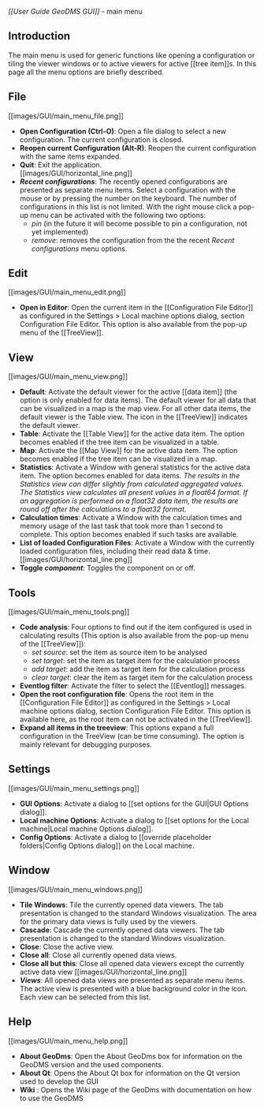_[[User Guide GeoDMS GUI]]_ - main menu

## Introduction

The main menu is used for generic functions like opening a configuration or tiling the viewer windows or to active viewers for active [[tree item]]s.
In this page all the menu options are briefly described.

## File 

[[images/GUI/main_menu_file.png]]

* **Open Configuration (Ctrl-O)**: Open a file dialog to select a new configuration. The current configuration is closed.
* **Reopen current Configuration (Alt-R)**: Reopen the current configuration with the same items expanded. 
* **Quit**: Exit the application.<br>
[[images/GUI/horizontal_line.png]]
* **_Recent configurations_**: The recently opened configurations are presented as separate menu items. Select a configuration with the mouse or by pressing the number on the keyboard. The number of configurations in this list is not limited. With the right mouse click a pop-up menu can be activated with the following two options:
  - _pin_ (in the future it will become possible to pin a configuration, not yet implemented)
  - _remove_: removes the configuration from the the recent _Recent configurations_ menu options.      

## Edit

[[images/GUI/main_menu_edit.png]]

* **Open in Editor**: Open the current item in the [[Configuration File Editor]] as configured in the Settings > Local machine options dialog, section Configuration File Editor. This option is also available from the pop-up menu of the [[TreeView]].


## View

[[images/GUI/main_menu_view.png]]

* **Default**: Activate the default viewer for the active [[data item]] (the option is only enabled for data items). The default viewer for all data that can be visualized in a map is the map view. For all other data items, the default viewer is the Table view. The icon in the [[TreeView]] indicates the default viewer.
* **Table**: Activate the [[Table View]] for the active data item. The option becomes enabled if the tree item can be visualized in a table.
* **Map**: Activate the [[Map View]] for the active data item. The option becomes enabled if the tree item can be visualized in a map.
* **Statistics**: Activate a Window with general statistics for the active data item. The option becomes enabled for data items. _The results in the Statistics view can differ slightly from calculated aggregated values. The Statistics view calculates all present values in a float64 format. If an aggregation is performed on a float32 data item, the results are round off after the calculations to a float32 format._
* **Calculation times**: Activate a Window with the calculation times and memory usage of the last task that took more than 1 second to complete. This option becomes enabled if such tasks are available.
* **List of loaded Configuration Files**: Activate a Window with the currently loaded configuration files, including their read data & time.<br>
[[images/GUI/horizontal_line.png]]
* **Toggle _component_**: Toggles the component on or off. 

## Tools

[[images/GUI/main_menu_tools.png]]

* **Code analysis**: Four options to find out if the item configured is used in calculating results (This option is also available from the pop-up menu of the [[TreeView]]):
  - _set source_: set the item as source item to be analysed
  - _set target_: set the item as target item for the calculation process 
  - _add target_: add the item as target item for the calculation process
  - _clear target_: clear the item as target item for the calculation process
* **Eventlog filter**: Activate the filter to select the [[Eventlog]] messages.
* **Open the root configuration file**: Opens the root item in the [[Configuration File Editor]] as configured in the Settings > Local machine options dialog, section Configuration File Editor. This option is available here, as the root item can not be activated in the [[TreeView]].
* **Expand all items in the treeview**: This options expand a full configuration in the TreeView (can be time consuming). The option is mainly relevant for debugging purposes.
 
## Settings

[[images/GUI/main_menu_settings.png]]

* **GUI Options**: Activate a dialog to [[set options for the GUI|GUI Options dialog]].
* **Local machine Options**: Activate a dialog to [[set options for the Local machine|Local machine Options dialog]].
* **Config Options**: Activate a dialog to [[override placeholder folders|Config Options dialog]] on the Local machine.

## Window

[[images/GUI/main_menu_windows.png]]

* **Tile Windows**: Tile the currently opened data viewers. The tab presentation is changed to the standard Windows visualization. The area for the primary data views is fully used by the viewers.     
* **Cascade**: Cascade the currently opened data viewers. The tab presentation is changed to the standard Windows visualization.
* **Close**: Close the active view.
* **Close all**: Close all currently opened data views.
* **Close all but this**: Close all opened data viewers except the currently active data view
[[images/GUI/horizontal_line.png]]
* **_Views_**: All opened data views are presented as separate menu items. The active view is presented with a blue background color in the icon. Each view can be selected from this list.

## Help

[[images/GUI/main_menu_help.png]]

* **About GeoDms**: Open the About GeoDms box for information on the GeoDMS version and the used components.
* **About Qt**: Opens the About Qt box for information on the Qt version used to develop the GUI
* **Wiki** : Opens the Wiki page of the GeoDms with documentation on how to use the GeoDMS

